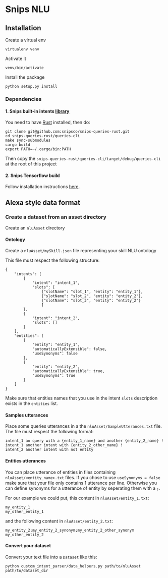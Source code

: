 # Snips NLU

## Installation
Create a virtual env
    
    virtualenv venv
    
Activate it
    
    venv/bin/activate

Install the package
    
    python setup.py install

### Dependencies

#### 1. Snips built-in intents [library](https://github.com/snipsco/snips-queries-rust)

You need to have [Rust](https://www.rust-lang.org/en-US/install.html) installed, then do:

    git clone git@github.com:snipsco/snips-queries-rust.git
    cd snips-queries-rust/queries-cli
    make sync-submodules
    cargo build
    export PATH=~/.cargo/bin:PATH
    
Then copy the `snips-queries-rust/queries-cli/target/debug/queries-cli` at the root of this project

#### 2. Snips Tensorflow build

Follow installation instructions [here](https://github.com/snipsco/tensorflow-build).


## Alexa style data format

### Create a dataset from an asset directory

Create an `nluAsset` directory

#### Ontology

Create a `nluAsset/mySkill.json` file representing your skill NLU ontology

This file must respect the following structure:

    {
        "intents": [
            {
                "intent": "intent_1",
                "slots": [
                    {"slotName": "slot_1", "entity": "entity_1"},
                    {"slotName": "slot_2", "entity": "entity_2"},
                    {"slotName": "slot_3", "entity": "entity_2"}
                    ]
            },
            {
                "intent": "intent_2",
                "slots": []
            }
        ],
        "entities": [
            {
                "entity": "entity_1",
                "automaticallyExtensible": false,
                "useSynonyms": false
            },
            {
                "entity": "entity_2",
                "automaticallyExtensible": true,
                "useSynonyms": true
            }
        ]
    }

Make sure that entities names that you use in the intent `slots` description exists in the `entities` list.
 

#### Samples utterances

Place some queries utterances in a the `nluAsset/SampleUtterances.txt` file.
The file must respect the following format:

    intent_1 an query with a {entity_1_name} and another {entity_2_name} !
    intent_1 another intent with {entity_2_other_name} !
    intent_2 another intent with not entity


#### Entities utterances


You can place utterance of entities in files containing `nluAsset/<entity_name>.txt` files.
If you chose to use `useSynonyms = false` make sure that your file only contains 1 utterance per line.
Otherwise you can define synonyms for a utterance of entity by seperating them with a `;`.

For our example we could put, this content in `nluAsset/entity_1.txt`:
    
    my_entity_1
    my_other_entity_1
    
and the following content in `nluAsset/entity_2.txt`:
    
    my_entity_2;my_entity_2_synonym;my_entity_2_other_synonym
    my_other_entity_2
 
#### Convert your dataset

Convert your text file into a `Dataset` like this:
    
    python custom_intent_parser/data_helpers.py path/to/nluAsset path/to/dataset_dir
    